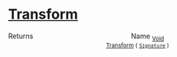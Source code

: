 # [Transform](./ComponentExtraction-100663567.md)



Returns<img width=200/>Name
<sub>[Void](https://docs.microsoft.com/en-us/dotnet/api/System.Void)</sub><img width=200/><sub>[Transform](./ComponentExtraction-100663567.md) ( [`Signature`](./../../Signature.md) )</sub><br>


